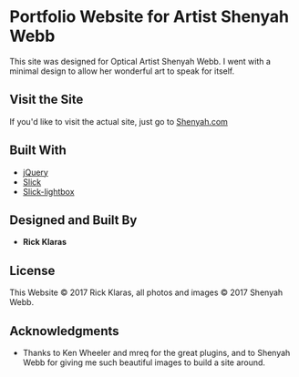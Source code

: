 # Portfolio Website for Artist Shenyah Webb

This site was designed for Optical Artist Shenyah Webb. I went with a minimal design to allow her wonderful art to speak for itself.

## Visit the Site

If you'd like to visit the actual site, just go to [Shenyah.com](https://www.shenyah.com)

## Built With

* [jQuery](https://jquery.com/)
* [Slick](http://kenwheeler.github.io/slick/)
* [Slick-lightbox](https://github.com/mreq/slick-lightbox)

## Designed and Built By

* **Rick Klaras**

## License

This Website &copy; 2017 Rick Klaras, all photos and images &copy; 2017 Shenyah Webb.

## Acknowledgments

* Thanks to Ken Wheeler and mreq for the great plugins, and to Shenyah Webb for giving me such beautiful images to build a site around.
